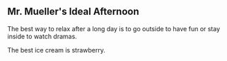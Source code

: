## Mr. Mueller's Ideal Afternoon

The best way to relax after a long day is to go outside to have fun or stay inside to watch dramas.

The best ice cream is strawberry.